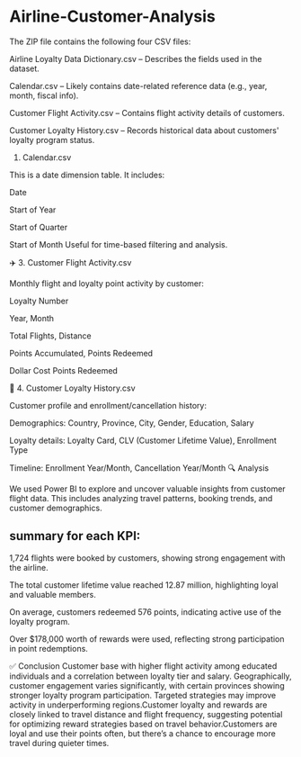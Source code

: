 # Airline-Customer-Analysis
The ZIP file contains the following four CSV files:

Airline Loyalty Data Dictionary.csv – Describes the fields used in the dataset.

Calendar.csv – Likely contains date-related reference data (e.g., year, month, fiscal info).

Customer Flight Activity.csv – Contains flight activity details of customers.


Customer Loyalty History.csv – Records historical data about customers' loyalty program status.
1. Calendar.csv

This is a date dimension table. It includes:

Date

Start of Year

Start of Quarter

Start of Month
Useful for time-based filtering and analysis.

✈️ 3. Customer Flight Activity.csv

Monthly flight and loyalty point activity by customer:

Loyalty Number

Year, Month

Total Flights, Distance

Points Accumulated, Points Redeemed

Dollar Cost Points Redeemed

👤 4. Customer Loyalty History.csv

Customer profile and enrollment/cancellation history:

Demographics: Country, Province, City, Gender, Education, Salary

Loyalty details: Loyalty Card, CLV (Customer Lifetime Value), Enrollment Type

Timeline: Enrollment Year/Month, Cancellation Year/Month
🔍 Analysis

We used Power BI to explore and uncover valuable insights from customer flight data. This includes analyzing travel patterns, booking trends, and customer demographics.

## summary for each KPI:

1,724 flights were booked by customers, showing strong engagement with the airline.

The total customer lifetime value reached 12.87 million, highlighting loyal and valuable members.

On average, customers redeemed 576 points, indicating active use of the loyalty program.

Over $178,000 worth of rewards were used, reflecting strong participation in point redemptions.

✅ Conclusion
Customer base with higher flight activity among educated individuals and a correlation between loyalty tier and salary. Geographically, customer engagement varies significantly, with certain provinces showing stronger loyalty program participation. Targeted strategies may improve activity in underperforming regions.Customer loyalty and rewards are closely linked to travel distance and flight frequency, suggesting potential for optimizing reward strategies based on travel behavior.Customers are loyal and use their points often, but there’s a chance to encourage more travel during quieter times.

